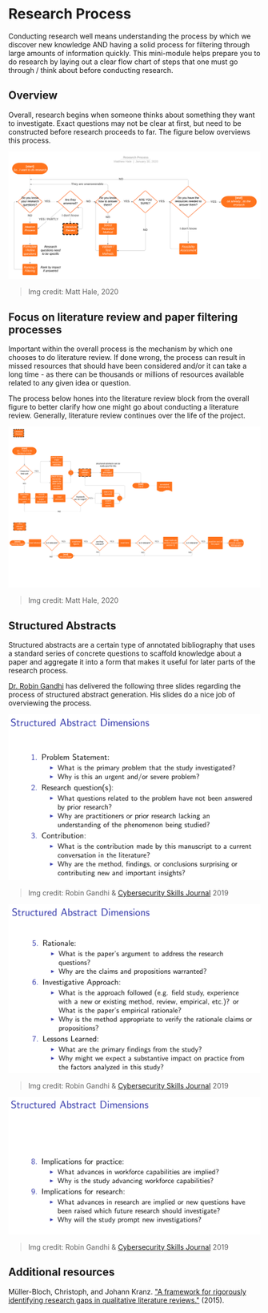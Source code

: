 # Research Process
Conducting research well means understanding the process by which we discover new knowledge AND having a solid process for filtering through large amounts of information quickly. This mini-module helps prepare you to do research by laying out a clear flow chart of steps that one must go through / think about before conducting research.

## Overview
Overall, research begins when someone thinks about something they want to investigate. Exact questions may not be clear at first, but need to be constructed before research proceeds to far. The figure below overviews this process.

![Overview of process](./overall.png)
> Img credit: Matt Hale, 2020

## Focus on literature review and paper filtering processes
Important within the overall process is the mechanism by which one chooses to do literature review. If done wrong, the process can result in missed resources that should have been considered and/or it can take a long time - as there can be thousands or millions of resources available related to any given idea or question.

The process below hones into the literature review block from the overall figure to better clarify how one might go about conducting a literature review. Generally, literature review continues over the life of the project.

![literature review](./lit-review.png)
> Img credit: Matt Hale, 2020

## Structured Abstracts
Structured abstracts are a certain type of annotated bibliography that uses a standard series of concrete questions to scaffold knowledge about a paper and aggregate it into a form that makes it useful for later parts of the research process.

[Dr. Robin Gandhi](@robinagandhi) has delivered the following three slides regarding the process of structured abstract generation. His slides do a nice job of overviewing the process.

![structured abstracts](./abstract1.png)
> Img credit: Robin Gandhi & [Cybersecurity Skills Journal](https://www.csj.nationalcyberwatch.org/) 2019

![structured abstracts](./abstract2.png)
> Img credit: Robin Gandhi & [Cybersecurity Skills Journal](https://www.csj.nationalcyberwatch.org/) 2019

![structured abstracts](./abstract3.png)
> Img credit: Robin Gandhi & [Cybersecurity Skills Journal](https://www.csj.nationalcyberwatch.org/) 2019

## Additional resources
Müller-Bloch, Christoph, and Johann Kranz. ["A framework for rigorously identifying research gaps in qualitative literature reviews."](https://pdfs.semanticscholar.org/7359/6c4957deab7c7a3fd1d4261994e47be1508c.pdf?_ga=2.222366163.95809279.1579792521-1621840368.1579792521) (2015).
